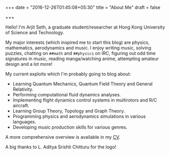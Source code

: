 +++
date = "2016-12-26T01:45:08+05:30"
title = "About Me"
draft = false

+++

Hello! I'm Arjit Seth, a graduate student/researcher at Hong Kong University of Science and Technology.

My major interests (which inspired me to start this blog) are physics, mathematics, aerodynamics and music. I enjoy writing music, solving puzzles, chatting on `##math` and `##physics` on IRC, figuring out odd time signatures in music, reading manga/watching anime, attempting amateur design and a lot more!

My current exploits which I'm probably going to blog about:

* Learning Quantum Mechanics, Quantum Field Theory and General Relativity.
* Performing computational fluid dynamics analyses.
* Implementing flight dynamics control systems in multirotors and R/C aircraft.
* Learning Group Theory, Topology and Graph Theory.
* Programming physics and aerodynamics simulations in various languages.
* Developing music production skills for various genres.

A more comprehensive overview is available in my <a href="../Arjit Seth - Curriculum Vitae.pdf" target="_blank">CV</a>.

A big thanks to L. Aditya Srishti Chitturu for the logo!